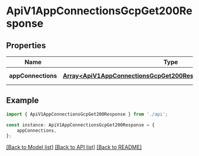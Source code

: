 # ApiV1AppConnectionsGcpGet200Response


## Properties

Name | Type | Description | Notes
------------ | ------------- | ------------- | -------------
**appConnections** | [**Array&lt;ApiV1AppConnectionsGcpGet200ResponseAppConnectionsInner&gt;**](ApiV1AppConnectionsGcpGet200ResponseAppConnectionsInner.md) |  | [default to undefined]

## Example

```typescript
import { ApiV1AppConnectionsGcpGet200Response } from './api';

const instance: ApiV1AppConnectionsGcpGet200Response = {
    appConnections,
};
```

[[Back to Model list]](../README.md#documentation-for-models) [[Back to API list]](../README.md#documentation-for-api-endpoints) [[Back to README]](../README.md)
